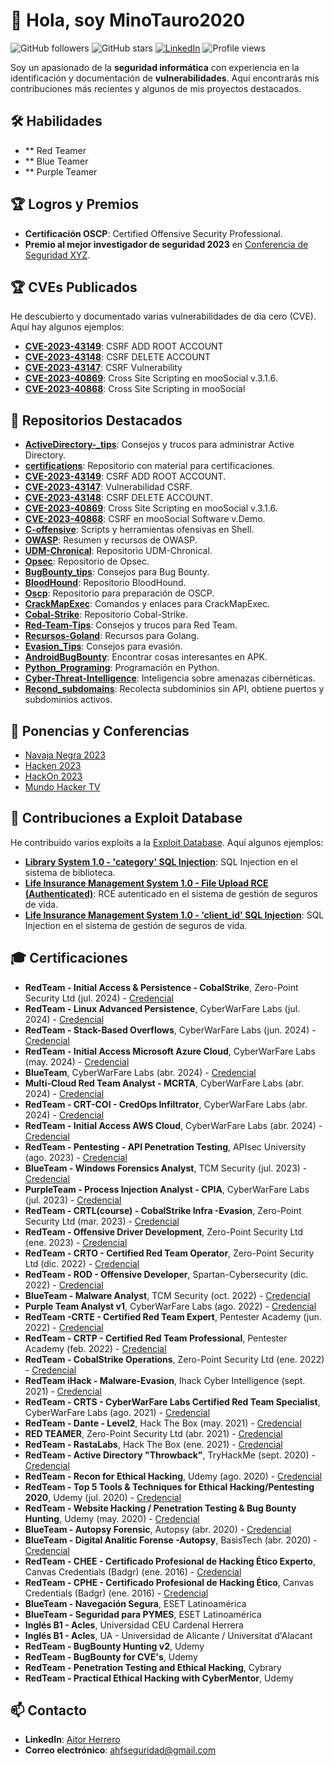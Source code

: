 # 👋 Hola, soy MinoTauro2020

![GitHub followers](https://img.shields.io/github/followers/MinoTauro2020?style=social)
![GitHub stars](https://img.shields.io/github/stars/MinoTauro2020?style=social)
[![LinkedIn](https://img.shields.io/badge/LinkedIn-aitor--herrero-blue?style=flat-square&logo=linkedin)](https://www.linkedin.com/in/aitor-herrero/)
![Profile views](https://komarev.com/ghpvc/?username=MinoTauro2020&color=blue)

Soy un apasionado de la **seguridad informática** con experiencia en la identificación y documentación de **vulnerabilidades**. Aquí encontrarás mis contribuciones más recientes y algunos de mis proyectos destacados.

## 🛠 Habilidades
- ** Red Teamer
- ** Blue Teamer
- ** Purple Teamer
  
## 🏆 Logros y Premios
- **Certificación OSCP**: Certified Offensive Security Professional.
- **Premio al mejor investigador de seguridad 2023** en [Conferencia de Seguridad XYZ](#).

## 🏆 CVEs Publicados
He descubierto y documentado varias vulnerabilidades de día cero (CVE). Aquí hay algunos ejemplos:
- **[CVE-2023-43149](https://github.com/MinoTauro2020/CVE-2023-43149)**: CSRF ADD ROOT ACCOUNT
- **[CVE-2023-43148](https://github.com/MinoTauro2020/CVE-2023-43148)**: CSRF DELETE ACCOUNT
- **[CVE-2023-43147](https://github.com/MinoTauro2020/CVE-2023-43147)**: CSRF Vulnerability
- **[CVE-2023-40869](https://github.com/MinoTauro2020/CVE-2023-40869)**: Cross Site Scripting en mooSocial v.3.1.6.
- **[CVE-2023-40868](https://github.com/MinoTauro2020/CVE-2023-40868)**: Cross Site Scripting in mooSocial

## 📁 Repositorios Destacados
- **[ActiveDirectory-_tips](https://github.com/MinoTauro2020/ActiveDirectory-_tips)**: Consejos y trucos para administrar Active Directory.
- **[certifications](https://github.com/MinoTauro2020/certifications)**: Repositorio con material para certificaciones.
- **[CVE-2023-43149](https://github.com/MinoTauro2020/CVE-2023-43149)**: CSRF ADD ROOT ACCOUNT.
- **[CVE-2023-43147](https://github.com/MinoTauro2020/CVE-2023-43147)**: Vulnerabilidad CSRF.
- **[CVE-2023-43148](https://github.com/MinoTauro2020/CVE-2023-43148)**: CSRF DELETE ACCOUNT.
- **[CVE-2023-40869](https://github.com/MinoTauro2020/CVE-2023-40869)**: Cross Site Scripting en mooSocial v.3.1.6.
- **[CVE-2023-40868](https://github.com/MinoTauro2020/CVE-2023-40868)**: CSRF en mooSocial Software v.Demo.
- **[C-offensive](https://github.com/MinoTauro2020/C-offensive)**: Scripts y herramientas ofensivas en Shell.
- **[OWASP](https://github.com/MinoTauro2020/OWASP)**: Resumen y recursos de OWASP.
- **[UDM-Chronical](https://github.com/MinoTauro2020/UDM-Chronical)**: Repositorio UDM-Chronical.
- **[Opsec](https://github.com/MinoTauro2020/Opsec)**: Repositorio de Opsec.
- **[BugBounty_tips](https://github.com/MinoTauro2020/BugBounty_tips)**: Consejos para Bug Bounty.
- **[BloodHound](https://github.com/MinoTauro2020/BloodHound)**: Repositorio BloodHound.
- **[Oscp](https://github.com/MinoTauro2020/Oscp)**: Repositorio para preparación de OSCP.
- **[CrackMapExec](https://github.com/MinoTauro2020/CrackMapExec)**: Comandos y enlaces para CrackMapExec.
- **[Cobal-Strike](https://github.com/MinoTauro2020/Cobal-Strike)**: Repositorio Cobal-Strike.
- **[Red-Team-Tips](https://github.com/MinoTauro2020/Red-Team-Tips)**: Consejos y trucos para Red Team.
- **[Recursos-Goland](https://github.com/MinoTauro2020/Recursos-Goland)**: Recursos para Golang.
- **[Evasion_Tips](https://github.com/MinoTauro2020/Evasion_Tips)**: Consejos para evasión.
- **[AndroidBugBounty](https://github.com/MinoTauro2020/AndroidBugBounty)**: Encontrar cosas interesantes en APK.
- **[Python_Programing](https://github.com/MinoTauro2020/Python_Programing)**: Programación en Python.
- **[Cyber-Threat-Intelligence](https://github.com/MinoTauro2020/Cyber-Threat-Intelligence)**: Inteligencia sobre amenazas cibernéticas.
- **[Recond_subdomains](https://github.com/MinoTauro2020/Recond_subdomains)**: Recolecta subdominios sin API, obtiene puertos y subdominios activos.

## 🎤 Ponencias y Conferencias
- [Navaja Negra 2023](https://www.navajanegra.com/2023/speaker/aitor-herrero-fuentes/)
- [Hacken 2023](https://hacken.es/edicion-1-2023/)
- [HackOn 2023](https://hackon.es/charlas/Rafael_y_Aitor.html)
- [Mundo Hacker TV](https://x.com/mundohackertv/status/1384417048743251969)

## 📜 Contribuciones a Exploit Database
He contribuido varios exploits a la [Exploit Database](https://www.exploit-db.com/?author=10947). Aquí algunos ejemplos:
- **[Library System 1.0 - 'category' SQL Injection](https://www.exploit-db.com/exploits/49466)**: SQL Injection en el sistema de biblioteca.
- **[Life Insurance Management System 1.0 - File Upload RCE (Authenticated)](https://www.exploit-db.com/exploits/49467)**: RCE autenticado en el sistema de gestión de seguros de vida.
- **[Life Insurance Management System 1.0 - 'client_id' SQL Injection](https://www.exploit-db.com/exploits/49468)**: SQL Injection en el sistema de gestión de seguros de vida.

## 🎓 Certificaciones
- **RedTeam - Initial Access & Persistence - CobalStrike**, Zero-Point Security Ltd (jul. 2024) - [Credencial](#)
- **RedTeam - Linux Advanced Persistence**, CyberWarFare Labs (jul. 2024) - [Credencial](#)
- **RedTeam - Stack-Based Overflows**, CyberWarFare Labs (jun. 2024) - [Credencial](#)
- **RedTeam - Initial Access Microsoft Azure Cloud**, CyberWarFare Labs (may. 2024) - [Credencial](#)
- **BlueTeam**, CyberWarFare Labs (abr. 2024) - [Credencial](#)
- **Multi-Cloud Red Team Analyst - MCRTA**, CyberWarFare Labs (abr. 2024) - [Credencial](#)
- **RedTeam - CRT-COI - CredOps Infiltrator**, CyberWarFare Labs (abr. 2024) - [Credencial](#)
- **RedTeam - Initial Access AWS Cloud**, CyberWarFare Labs (abr. 2024) - [Credencial](#)
- **RedTeam - Pentesting - API Penetration Testing**, APIsec University (ago. 2023) - [Credencial](#)
- **BlueTeam - Windows Forensics Analyst**, TCM Security (jul. 2023) - [Credencial](#)
- **PurpleTeam - Process Injection Analyst - CPIA**, CyberWarFare Labs (jul. 2023) - [Credencial](#)
- **RedTeam - CRTL(course) - CobalStrike Infra -Evasion**, Zero-Point Security Ltd (mar. 2023) - [Credencial](#)
- **RedTeam - Offensive Driver Development**, Zero-Point Security Ltd (ene. 2023) - [Credencial](#)
- **RedTeam - CRTO - Certified Red Team Operator**, Zero-Point Security Ltd (dic. 2022) - [Credencial](#)
- **RedTeam - ROD - Offensive Developer**, Spartan-Cybersecurity (dic. 2022) - [Credencial](#)
- **BlueTeam - Malware Analyst**, TCM Security (oct. 2022) - [Credencial](#)
- **Purple Team Analyst v1**, CyberWarFare Labs (ago. 2022) - [Credencial](#)
- **RedTeam -CRTE - Certified Red Team Expert**, Pentester Academy (jun. 2022) - [Credencial](#)
- **RedTeam - CRTP - Certified Red Team Professional**, Pentester Academy (feb. 2022) - [Credencial](#)
- **RedTeam - CobalStrike Operations**, Zero-Point Security Ltd (ene. 2022) - [Credencial](#)
- **RedTeam iHack - Malware-Evasion**, Ihack Cyber Intelligence (sept. 2021) - [Credencial](#)
- **RedTeam - CRTS - CyberWarFare Labs Certified Red Team Specialist**, CyberWarFare Labs (ago. 2021) - [Credencial](#)
- **RedTeam - Dante - Level2**, Hack The Box (may. 2021) - [Credencial](#)
- **RED TEAMER**, Zero-Point Security Ltd (abr. 2021) - [Credencial](#)
- **RedTeam - RastaLabs**, Hack The Box (ene. 2021) - [Credencial](#)
- **RedTeam - Active Directory "Throwback"**, TryHackMe (sept. 2020) - [Credencial](#)
- **RedTeam - Recon for Ethical Hacking**, Udemy (ago. 2020) - [Credencial](#)
- **RedTeam - Top 5 Tools & Techniques for Ethical Hacking/Pentesting 2020**, Udemy (jul. 2020) - [Credencial](#)
- **RedTeam - Website Hacking / Penetration Testing & Bug Bounty Hunting**, Udemy (may. 2020) - [Credencial](#)
- **BlueTeam - Autopsy Forensic**, Autopsy (abr. 2020) - [Credencial](#)
- **BlueTeam - Digital Analitic Forense -Autopsy**, BasisTech (abr. 2020) - [Credencial](#)
- **RedTeam - CHEE - Certificado Profesional de Hacking Ético Experto**, Canvas Credentials (Badgr) (ene. 2016) - [Credencial](#)
- **RedTeam - CPHE - Certificado Profesional de Hacking Ético**, Canvas Credentials (Badgr) (ene. 2016) - [Credencial](#)
- **BlueTeam - Navegación Segura**, ESET Latinoamérica
- **BlueTeam - Seguridad para PYMES**, ESET Latinoamérica
- **Inglés B1 - Acles**, Universidad CEU Cardenal Herrera
- **Inglés B1 - Acles**, UA - Universidad de Alicante / Universitat d'Alacant
- **RedTeam - BugBounty Hunting v2**, Udemy
- **RedTeam - BugBounty for CVE's**, Udemy
- **RedTeam - Penetration Testing and Ethical Hacking**, Cybrary
- **RedTeam - Practical Ethical Hacking with CyberMentor**, Udemy

## 📫 Contacto
- **LinkedIn**: [Aitor Herrero](https://www.linkedin.com/in/aitor-herrero)
- **Correo electrónico**: ahfseguridad@gmail.com
  




